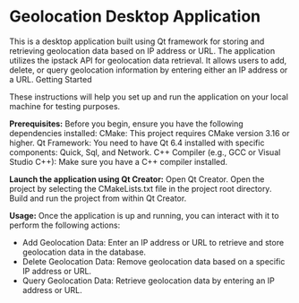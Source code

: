<h1>Geolocation Desktop Application</h1>
This is a desktop application built using Qt framework for storing and retrieving geolocation data based on IP address or URL. The application utilizes the ipstack API for geolocation data retrieval. It allows users to add, delete, or query geolocation information by entering either an IP address or a URL.
Getting Started

These instructions will help you set up and run the application on your local machine for testing purposes.

<b>Prerequisites:</b>
Before you begin, ensure you have the following dependencies installed:
CMake: This project requires CMake version 3.16 or higher.
Qt Framework: You need to have Qt 6.4 installed with specific components: Quick, Sql, and Network.
C++ Compiler (e.g., GCC or Visual Studio C++): Make sure you have a C++ compiler installed.

<b>Launch the application using Qt Creator:</b>
Open Qt Creator.
Open the project by selecting the CMakeLists.txt file in the project root directory.
Build and run the project from within Qt Creator.

<b>Usage:</b>
Once the application is up and running, you can interact with it to perform the following actions:
- Add Geolocation Data: Enter an IP address or URL to retrieve and store geolocation data in the database.
- Delete Geolocation Data: Remove geolocation data based on a specific IP address or URL.
- Query Geolocation Data: Retrieve geolocation data by entering an IP address or URL.